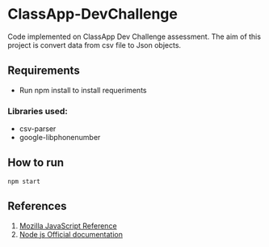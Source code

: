 # ClassApp-DevChallenge

Code implemented on ClassApp Dev Challenge assessment. The aim of this project is convert data from csv file to Json objects.

## Requirements

- Run npm install to install requeriments

### Libraries used:

- csv-parser
- google-libphonenumber

## How to run

```console
npm start
```

## References

1. [Mozilla JavaScript Reference](https://developer.mozilla.org/pt-BR/docs/Web/JavaScript)
2. [Node js Official documentation](https://nodejs.org/en/docs/)
